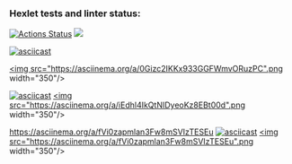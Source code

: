 ### Hexlet tests and linter status:
[![Actions Status](https://github.com/MlkProduction/frontend-project-lvl1/workflows/hexlet-check/badge.svg)](https://github.com/MlkProduction/frontend-project-lvl1/actions)
<a href="https://codeclimate.com/github/codeclimate/codeclimate/maintainability"><img src="https://api.codeclimate.com/v1/badges/a99a88d28ad37a79dbf6/maintainability" /></a>

[![asciicast](https://asciinema.org/a/0Gizc2IKKx933GGFWmvORuzPC.png)](https://asciinema.org/a/0Gizc2IKKx933GGFWmvORuzPC)

<a href="https://asciinema.org/a/0Gizc2IKKx933GGFWmvORuzPC"><img src="https://asciinema.org/a/0Gizc2IKKx933GGFWmvORuzPC".png width="350"/></a>

[![asciicast](https://asciinema.org/a/iEdhl4IkQtNIDyeoKz8EBt00d.png)](https://asciinema.org/a/iEdhl4IkQtNIDyeoKz8EBt00d)
<a href="https://asciinema.org/a/iEdhl4IkQtNIDyeoKz8EBt00d"><img src="https://asciinema.org/a/iEdhl4IkQtNIDyeoKz8EBt00d".png width="350"/></a>

https://asciinema.org/a/fVi0zapmlan3Fw8mSVIzTESEu
[![asciicast](https://asciinema.org/a/fVi0zapmlan3Fw8mSVIzTESEu.png)](https://asciinema.org/a/fVi0zapmlan3Fw8mSVIzTESEu)
<a href="https://asciinema.org/a/fVi0zapmlan3Fw8mSVIzTESEu"><img src="https://asciinema.org/a/fVi0zapmlan3Fw8mSVIzTESEu".png width="350"/></a>
